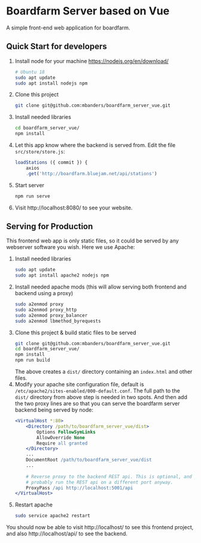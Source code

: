 # Boardfarm Server based on Vue

A simple front-end web application for boardfarm.

## Quick Start for developers

1. Install node for your machine https://nodejs.org/en/download/
    ```sh
    # Ubuntu 18
    sudo apt update
    sudo apt install nodejs npm
    ```
1. Clone this project
    ```sh
    git clone git@github.com:mbanders/boardfarm_server_vue.git
    ```
1. Install needed libraries
    ```sh
    cd boardfarm_server_vue/
    npm install
    ```
1. Let this app know where the backend is served from. Edit the file `src/store/store.js`:
    ```js
    loadStations ({ commit }) {
        axios
        .get('http://boardfarm.bluejam.net/api/stations')
    ```
1. Start server
    ```sh
    npm run serve
    ```
1. Visit http://localhost:8080/ to see your website.

## Serving for Production

This frontend web app is only static files, so it could be served by any webserver software you wish. Here we use Apache:

1. Install needed libraries
    ```sh
    sudo apt update
    sudo apt install apache2 nodejs npm
    ```
1. Install needed apache mods (this will allow serving both frontend and backend using a proxy)
    ```sh
    sudo a2enmod proxy
    sudo a2enmod proxy_http
    sudo a2enmod proxy_balancer
    sudo a2enmod lbmethod_byrequests
    ```
1. Clone this project & build static files to be served
    ```sh
    git clone git@github.com:mbanders/boardfarm_server_vue.git
    cd boardfarm_server_vue/
    npm install
    npm run build
    ```
    The above creates a `dist/` directory containing an `index.html` and other files.
1. Modify your apache site configuration file, default is `/etc/apache2/sites-enabled/000-default.conf`. The full path to the `dist/` directory from above step is needed in two spots. And then add the two proxy lines are so that you can serve the boardfarm server backend being served by node:
    ```apache
    <VirtualHost *:80>
        <Directory /path/to/boardfarm_server_vue/dist>
            Options FollowSymLinks
            AllowOverride None
            Require all granted
        </Directory>
        ...
        DocumentRoot /path/to/boardfarm_server_vue/dist
        ...
        
        # Reverse proxy to the backend REST api. This is optional, and you
        # probably run the REST api on a different port anyway.
        ProxyPass /api http://localhost:5001/api
    </VirtualHost>
    ```
1. Restart apache
    ```sh
    sudo service apache2 restart
    ```

You should now be able to visit http://localhost/ to see this frontend project, and also http://localhost/api/ to see the backend.
